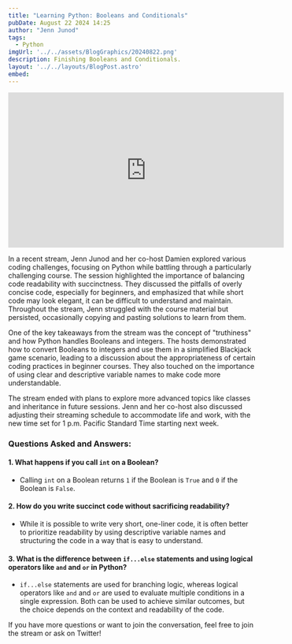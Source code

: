 ```yaml
---
title: "Learning Python: Booleans and Conditionals"
pubDate: August 22 2024 14:25
author: "Jenn Junod"
tags:
  - Python
imgUrl: '../../assets/BlogGraphics/20240822.png'
description: Finishing Booleans and Conditionals. 
layout: '../../layouts/BlogPost.astro'
embed: 
---
```

<iframe width="560" height="315" src="https://www.youtube.com/embed/Fuibpypn_LA?si=Kx974fcg4cUzsYmJ" title="YouTube video player" frameborder="0" allow="accelerometer; autoplay; clipboard-write; encrypted-media; gyroscope; picture-in-picture; web-share" referrerpolicy="strict-origin-when-cross-origin" allowfullscreen></iframe>


In a recent stream, Jenn Junod and her co-host Damien explored various coding challenges, focusing on Python while battling through a particularly challenging course. The session highlighted the importance of balancing code readability with succinctness. They discussed the pitfalls of overly concise code, especially for beginners, and emphasized that while short code may look elegant, it can be difficult to understand and maintain. Throughout the stream, Jenn struggled with the course material but persisted, occasionally copying and pasting solutions to learn from them.

One of the key takeaways from the stream was the concept of "truthiness" and how Python handles Booleans and integers. The hosts demonstrated how to convert Booleans to integers and use them in a simplified Blackjack game scenario, leading to a discussion about the appropriateness of certain coding practices in beginner courses. They also touched on the importance of using clear and descriptive variable names to make code more understandable.

The stream ended with plans to explore more advanced topics like classes and inheritance in future sessions. Jenn and her co-host also discussed adjusting their streaming schedule to accommodate life and work, with the new time set for 1 p.m. Pacific Standard Time starting next week.

### Questions Asked and Answers:
#### 1. What happens if you call `int` on a Boolean?

- Calling `int` on a Boolean returns `1` if the Boolean is `True` and `0` if the Boolean is `False`.

#### 2. How do you write succinct code without sacrificing readability?

-  While it is possible to write very short, one-liner code, it is often better to prioritize readability by using descriptive variable names and structuring the code in a way that is easy to understand.

#### 3. What is the difference between `if...else` statements and using logical operators like `and` and `or` in Python?

- `if...else` statements are used for branching logic, whereas logical operators like `and` and `or` are used to evaluate multiple conditions in a single expression. Both can be used to achieve similar outcomes, but the choice depends on the context and readability of the code.

If you have more questions or want to join the conversation, feel free to join the stream or ask on Twitter!